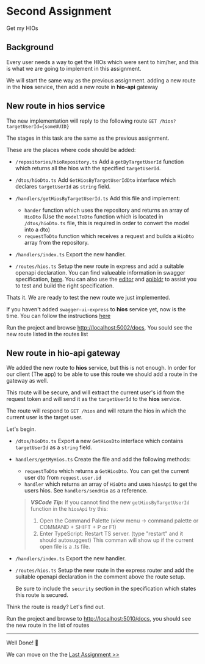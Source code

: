 # Second Assignment

Get my HIOs

## Background

Every user needs a way to get the HIOs which were sent to him/her, and this is what we are going to implement in this assignment.

We will start the same way as the previous assignment. adding a new route in the **hios** service, then add a new route in **hio-api** gateway

## New route in hios service

The new implementation will reply to the following route `GET /hios?targetUserId={someUUID}`

The stages in this task are the same as the previous assignment.

These are the places where code should be added:

- `/repositories/hioRepository.ts` Add a `getByTargetUserId` function which returns all the hios with the specified `targetUserId`.

- `/dtos/hioDto.ts` Add `GetHiosByTargetUserIdDto` interface which declares `targetUserId` as `string` field.

- `/handlers/getHiosByTargetUserId.ts` Add this file and implement:

  - `hander` function which uses the repository and returns an array of `HioDto` (Use the `modelToDto` function which is located in `/dtos/hioDto.ts` file, this is required in order to convert the model into a dto)
  - `requestToDto` function which receives a request and builds a `HioDto` array from the repository.

- `/handlers/index.ts` Export the new handler.

- `/routes/hios.ts` Setup the new route in express and add a suitable openapi declaration. You can find valueable information in swagger specification, [here](https://swagger.io/specification/). You can also use the [editor](https://editor-next.swagger.io/) and [apibldr](https://www.apibldr.com/) to assist you to test and build the right specification.

Thats it. We are ready to test the new route we just implemented.

If you haven't added `swagger-ui-express` to **hios** service yet, now is the time. You can follow the instructions [here](./003%20first-assignment.md#swagger-ui)

Run the project and browse [http://localhost:5002/docs](http://localhost:5002/docs), You sould see the new route listed in the routes list

## New route in hio-api gateway

We added the new route to **hios** service, but this is not enough. In order for our client (The app) to be able to use this route we should add a route in the gateway as well.

This route will be secure, and will extract the current user's id from the request token and will send it as the `targetUserId` to the **hios** service.

The route will respond to `GET /hios` and will return the hios in which the current user is the target user.

Let's begin.

- `/dtos/hioDto.ts` Export a new `GetHiosDto` interface which contains `targetUserId` as a `string` field.

- `handlers/getMyHios.ts` Create the file and add the following methods:

  - `requestToDto` which returns a `GetHiosDto`. You can get the current user dto from `request.user.id`
  - `handler` which returns an array of `HioDto` and uses `hiosApi` to get the users hios. See `handlers/sendHio` as a reference.

  > **_VSCode Tip:_** If you cannot find the new `getHiosByTargetUserId` function in the `hiosApi` try this:
  >
  > 1. Open the Command Palette (view menu → command palette or COMMAND + SHIFT + P or F1)
  > 2. Enter TypeScript: Restart TS server. (type "restart" and it should autosuggest)
  >    This comman will show up if the current open file is a .ts file.

- `/handlers/index.ts` Export the new handler.

- `/routes/hios.ts` Setup the new route in the express router and add the suitable openapi declaration in the comment above the route setup.

  Be sure to include the `security` section in the specification which states this route is secured.

Think the route is ready? Let's find out.

Run the project and browse to [http://localhost:5010/docs](http://localhost:5010/docs), you should see the new route in the list of routes

---

Well Done! 🎊

We can move on the the [Last Assignment >>]()

